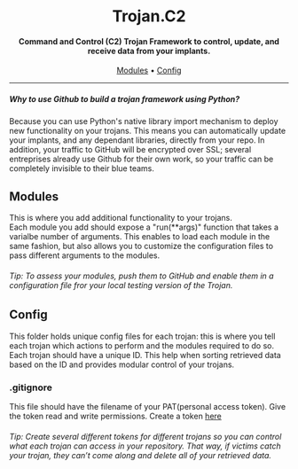 <h1 align="center"> Trojan.C2</h1>
<h4 align="center">Command and Control (C2) Trojan Framework to control, update, and receive data from your implants.</h4>

<p align="center">
  <a href="#Modules">Modules</a> •
  <a href="#Config">Config</a>
</p>

___

<h5>Why to use Github to build a trojan framework using Python?</h5>
Because you can use Python's native library import mechanism to deploy new functionality on your trojans. This means you can automatically update your implants, and any dependant libraries, directly from your repo.
In addition, your traffic to GitHub will be encrypted over SSL; several entreprises already use Github for their own work, so your traffic can be completely invisible to their blue teams. 

## Modules

This is where you add additional functionality to your trojans.<br />
Each module you add should expose a "run(**args)" function that takes a varialbe number of arguments. 
This enables to load each module in the same fashion, but also allows you to customize the configuration
files to pass different arguments to the modules. 

###### Tip: To assess your modules, push them to GitHub and enable them in a configuration file fror your local testing version of the Trojan. 

## Config

This folder holds unique config files for each trojan: this is where you tell each trojan which actions to perform and the modules required to do so.<br />
Each trojan should have a unique ID. This help when sorting retrieved data based on the ID and provides modular
control of your trojans. 

### .gitignore

This file should have the filename of your PAT(personal access token). Give the token read and write permissions.
Create a token [here](https://help.github.com/en/github/authenticating-to-github/creating-a-personal-access-token-for-the-command-line/)

###### Tip: Create several different tokens for different trojans so you can control what each trojan can access in your repository. That way, if victims catch your trojan, they can’t come along and delete all of your retrieved data.
